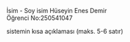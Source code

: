 İsim - Soy isim Hüseyin Enes Demir  
Öğrenci No:250541047  

sistemin kısa açıklaması (maks. 5-6 satır)
